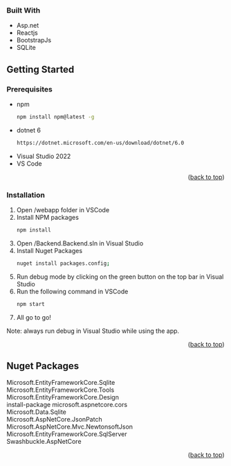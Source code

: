 
### Built With

* Asp.net
* Reactjs
* BootstrapJs
* SQLite

<!-- GETTING STARTED -->
## Getting Started

### Prerequisites
* npm
  ```sh
  npm install npm@latest -g
  ```
* dotnet 6
  ```sh
  https://dotnet.microsoft.com/en-us/download/dotnet/6.0
  ```
* Visual Studio 2022
* VS Code

<p align="right">(<a href="#readme-top">back to top</a>)</p>

### Installation

1. Open /webapp folder in VSCode
2. Install NPM packages
   ```sh
   npm install
   ```
3. Open /Backend.Backend.sln in Visual Studio
4. Install Nuget Packages
   ```sh
   nuget install packages.config;
   ```
5. Run debug mode by clicking on the green button on the top bar in Visual Studio
6. Run the following command in VSCode
    ```sh
    npm start
    ```
7. All go to go!

Note: always run debug in Visual Studio while using the app. 

<p align="right">(<a href="#readme-top">back to top</a>)</p>

<!-- NUGET PACKAGES -->
## Nuget Packages
Microsoft.EntityFrameworkCore.Sqlite <br>
Microsoft.EntityFrameworkCore.Tools <br>
Microsoft.EntityFrameworkCore.Design  <br>
install-package microsoft.aspnetcore.cors <br>
Microsoft.Data.Sqlite <br>
Microsoft.AspNetCore.JsonPatch   <br>
Microsoft.AspNetCore.Mvc.NewtonsoftJson <br>
Microsoft.EntityFrameworkCore.SqlServer <br>
Swashbuckle.AspNetCore <br>

<p align="right">(<a href="#readme-top">back to top</a>)</p>



